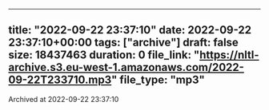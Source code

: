 
---
title: "2022-09-22 23:37:10"
date: 2022-09-22 23:37:10+00:00
tags: ["archive"]
draft: false
size: 18437463
duration: 0
file_link: "https://nltl-archive.s3.eu-west-1.amazonaws.com/2022-09-22T233710.mp3"
file_type: "mp3"
---
Archived at 2022-09-22 23:37:10
            